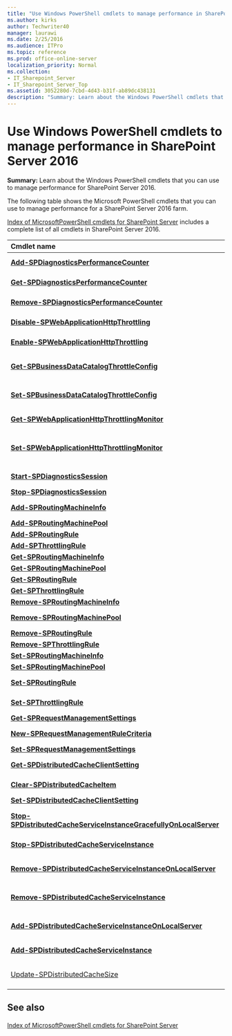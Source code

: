 ```yaml
---
title: "Use Windows PowerShell cmdlets to manage performance in SharePoint Server 2016"
ms.author: kirks
author: Techwriter40
manager: laurawi
ms.date: 2/25/2016
ms.audience: ITPro
ms.topic: reference
ms.prod: office-online-server
localization_priority: Normal
ms.collection:
- IT_Sharepoint_Server
- IT_Sharepoint_Server_Top
ms.assetid: 3052280d-7cbd-4d43-b31f-ab89dc438131
description: "Summary: Learn about the Windows PowerShell cmdlets that you can use to manage performance for SharePoint Server 2016."
---
```


# Use Windows PowerShell cmdlets to manage performance in SharePoint Server 2016

 **Summary:** Learn about the Windows PowerShell cmdlets that you can use to manage performance for SharePoint Server 2016. 
  
The following table shows the Microsoft PowerShell cmdlets that you can use to manage performance for a SharePoint Server 2016 farm.
  
[Index of MicrosoftPowerShell cmdlets for SharePoint Server](../../../docs-conceptual/sharepoint-server/index-of-microsoftpowershell-cmdlets.md) includes a complete list of all cmdlets in SharePoint Server 2016. 
  
|**Cmdlet name**|**Description**|
|:-----|:-----|
|**[Add-SPDiagnosticsPerformanceCounter](add-spdiagnosticsperformancecounter.md)** <br/> |Adds an instance of a performance counter.  <br/> |
|**[Get-SPDiagnosticsPerformanceCounter](get-spdiagnosticsperformancecounter.md)** <br/> |Returns a collection of performance counters.  <br/> |
|**[Remove-SPDiagnosticsPerformanceCounter](remove-spdiagnosticsperformancecounter.md)** <br/> |Removes an instance of a performance counter.  <br/> |
|**[Disable-SPWebApplicationHttpThrottling](disable-spwebapplicationhttpthrottling.md)** <br/> |Turns off network throttling for a web application.  <br/> |
|**[Enable-SPWebApplicationHttpThrottling](enable-spwebapplicationhttpthrottling.md)** <br/> |Turns on network throttling for a web application.  <br/> |
|**[Get-SPBusinessDataCatalogThrottleConfig](get-spbusinessdatacatalogthrottleconfig.md)** <br/> |Returns the throttling configuration for a Business Data Connectivity Service application.  <br/> |
|**[Set-SPBusinessDataCatalogThrottleConfig](set-spbusinessdatacatalogthrottleconfig.md)** <br/> |Sets the throttling configuration for a Business Data Connectivity Service application.  <br/> |
|**[Get-SPWebApplicationHttpThrottlingMonitor](get-spwebapplicationhttpthrottlingmonitor.md)** <br/> |Reads all counters for network throttling on a web application.  <br/> |
|**[Set-SPWebApplicationHttpThrottlingMonitor](set-spwebapplicationhttpthrottlingmonitor.md)** <br/> |Sets the Health Score bucket values for an existing network throttling performance counter for a specified web application.  <br/> |
|**[Start-SPDiagnosticsSession](start-spdiagnosticssession.md)** <br/> |Reports diagnostic information to the usage database.  <br/> |
|**[Stop-SPDiagnosticsSession](stop-spdiagnosticssession.md)** <br/> |Stops the diagnostics session.  <br/> |
|**[Add-SPRoutingMachineInfo](add-sproutingmachineinfo.md)** <br/> |Adds a new routing target to the farm.  <br/> |
|**[Add-SPRoutingMachinePool](add-sproutingmachinepool.md)** <br/> |Adds a new machine pool.  <br/> |
|**[Add-SPRoutingRule](add-sproutingrule.md)** <br/> |Adds a routing rule.  <br/> |
|**[Add-SPThrottlingRule](add-spthrottlingrule.md)** <br/> |Adds a new throttling rule.  <br/> |
|**[Get-SPRoutingMachineInfo](get-sproutingmachineinfo.md)** <br/> |Returns all the routing targets.  <br/> |
|**[Get-SPRoutingMachinePool](get-sproutingmachinepool.md)** <br/> |Returns all available routing pools.  <br/> |
|**[Get-SPRoutingRule](get-sproutingrule.md)** <br/> |Returns all routing rules.  <br/> |
|**[Get-SPThrottlingRule](get-spthrottlingrule.md)** <br/> |Returns all throttling rules.  <br/> |
|**[Remove-SPRoutingMachineInfo](remove-sproutingmachineinfo.md)** <br/> |Removes an external routing target.  <br/> |
|**[Remove-SPRoutingMachinePool](remove-sproutingmachinepool.md)** <br/> |Removes a routing pool from Request Manager.  <br/> |
|**[Remove-SPRoutingRule](remove-sproutingrule.md)** <br/> |Removes a routing rule.  <br/> |
|**[Remove-SPThrottlingRule](remove-spthrottlingrule.md)** <br/> |Removes a throttling rule.  <br/> |
|**[Set-SPRoutingMachineInfo](set-sproutingmachineinfo.md)** <br/> |Sets routing target properties.  <br/> |
|**[Set-SPRoutingMachinePool](set-sproutingmachinepool.md)** <br/> |Sets properties of a machine pool.  <br/> |
|**[Set-SPRoutingRule](set-sproutingrule.md)** <br/> |Changes properties of an existing routing rule.  <br/> |
|**[Set-SPThrottlingRule](set-spthrottlingrule.md)** <br/> |Changes properties of an existing throttling rule.  <br/> |
|**[Get-SPRequestManagementSettings](get-sprequestmanagementsettings.md)** <br/> |Returns a Request Manager object.  <br/> |
|**[New-SPRequestManagementRuleCriteria](new-sprequestmanagementrulecriteria.md)** <br/> |Creates criteria for the rule to match.  <br/> |
|**[Set-SPRequestManagementSettings](set-sprequestmanagementsettings.md)** <br/> |Sets Request Manager properties.  <br/> |
|**[Get-SPDistributedCacheClientSetting](get-spdistributedcacheclientsetting.md)** <br/> |Returns distributed cache settings from usage.  <br/> |
|**[Clear-SPDistributedCacheItem](clear-spdistributedcacheitem.md)** <br/> |Clears cached items from the distributed cache server.  <br/> |
|**[Set-SPDistributedCacheClientSetting](set-spdistributedcacheclientsetting.md)** <br/> |Sets distributed cache settings.  <br/> |
|**[Stop-SPDistributedCacheServiceInstanceGracefullyOnLocalServer](http://technet.microsoft.com/library/e0859f65-e9e3-43c3-aa0d-bbe5953defc7.aspx)** <br/> |Obsolete. For replacement, see [Stop-SPDistributedCacheServiceInstance](stop-spdistributedcacheserviceinstance.md) <br/> |
|**[Stop-SPDistributedCacheServiceInstance](stop-spdistributedcacheserviceinstance.md)** <br/> |Stops an instance of the distributed cache service on a local server.  <br/> |
|**[Remove-SPDistributedCacheServiceInstanceOnLocalServer](http://technet.microsoft.com/library/d4d1a1f8-eab5-4ae2-8aa0-f25ee807a505.aspx)** <br/> |Obsolete. For replacement, see [Remove-SPDistributedCacheServiceInstance](remove-spdistributedcacheserviceinstance.md) <br/> |
|**[Remove-SPDistributedCacheServiceInstance](remove-spdistributedcacheserviceinstance.md)** <br/> |Removes an instance of the distributed cache service from a local server.  <br/> |
|**[Add-SPDistributedCacheServiceInstanceOnLocalServer](http://technet.microsoft.com/library/28c64abc-fdf8-4353-ac9f-05e9ad8e509d.aspx)** <br/> |Obsolete. For replacement, see [Add-SPDistributedCacheServiceInstance](add-spdistributedcacheserviceinstance.md) <br/> |
|**[Add-SPDistributedCacheServiceInstance](add-spdistributedcacheserviceinstance.md)** <br/> |Adds an instance of the distributed cache service to a local server.  <br/> |
|[Update-SPDistributedCacheSize](update-spdistributedcachesize.md) <br/> |Reconfigures the allocation of memory that is dedicated to the Distributed Cache service.  <br/> |
   
## See also

#### 

[Index of MicrosoftPowerShell cmdlets for SharePoint Server](../../../docs-conceptual/sharepoint-server/index-of-microsoftpowershell-cmdlets.md)

